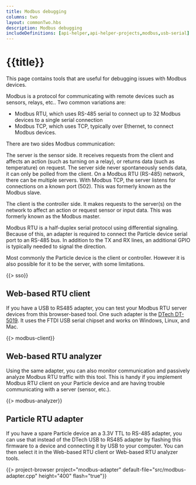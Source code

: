 ```yaml
---
title: Modbus debugging
columns: two
layout: commonTwo.hbs
description: Modbus debugging
includeDefinitions: [api-helper,api-helper-projects,modbus,usb-serial]
---
```


# {{title}}

This page contains tools that are useful for debugging issues with Modbus devices.

Modbus is a protocol for communicating with remote devices such as sensors, relays, etc.. Two common variations are:

- Modbus RTU, which uses RS-485 serial to connect up to 32 Modbus devices to a single serial connection
- Modbus TCP, which uses TCP, typically over Ethernet, to connect Modbus devices.

There are two sides Modbus communication:

The server is the sensor side. It receives requests from the client and affects an action (such as turning on a relay), or returns data (such as temperature) on request. The server side never spontaneously sends data, it can only be polled from the client. On a Modbus RTU (RS-485) network, there can be multiple servers. With Modbus TCP, the server listens for connections on a known port (502). This was formerly known as the Modbus slave.

The client is the controller side. It makes requests to the server(s) on the network to affect an action or request sensor or input data. This was formerly known as the Modbus master.

Modbus RTU is a half-duplex serial protocol using differential signaling. Because of this, an adapter is required to connect the Particle device serial port to an RS-485 bus. In addition to the TX and RX lines, an additional GPIO is typically needed to signal the direction.

Most commonly the Particle device is the client or controller. However it is also possible for it to be the server, with some limitations.

{{> sso}}

## Web-based RTU client

If you have a USB to RS485 adapter, you can test your Modbus RTU server devices from this browser-based tool. One such adapter is the [DTech DT-5019](https://www.amazon.com/gp/product/B0195ZD3P4/ref=ppx_yo_dt_b_search_asin_title). It uses the FTDI USB serial chipset and works on Windows, Linux, and Mac.

{{> modbus-client}}

## Web-based RTU analyzer

Using the same adapter, you can also monitor communication and passively analyze Modbus RTU traffic with this tool. This is handy if you implement Modbus RTU client on your Particle device and are having trouble communicating with a server (sensor, etc.).

{{> modbus-analyzer}}


## Particle RTU adapter

If you have a spare Particle device an a 3.3V TTL to RS-485 adapter, you can use that instead of the DTech USB to RS485 adapter by flashing this firmware to a device and connecting it by USB to your computer. You can then select it in the Web-based RTU client or Web-based RTU analyzer tools.


{{> project-browser project="modbus-adapter" default-file="src/modbus-adapter.cpp" height="400" flash="true"}}





